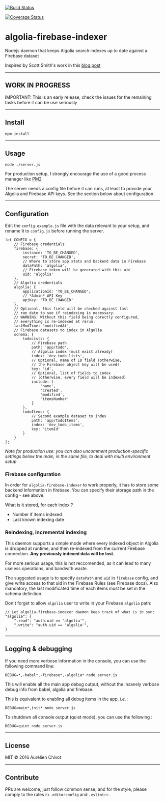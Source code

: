 [![Build Status](https://travis-ci.org/webstylestory/algolia-firebase-indexer.svg?branch=master)](https://travis-ci.org/webstylestory/algolia-firebase-indexer)

[![Coverage Status](https://coveralls.io/repos/github/webstylestory/algolia-firebase-indexer/badge.svg?branch=master)](https://coveralls.io/github/webstylestory/algolia-firebase-indexer?branch=master)


# algolia-firebase-indexer

Nodejs daemon that keeps Algolia search indexes up to date against a Firebase dataset

Inspired by Scott Smith's work in this [blog post](http://scottksmith.com/blog/2014/12/09/algolia-real-time-search-with-firebase/)

---

## WORK IN PROGRESS

IMPORTANT: This is an early release, check the issues for the remaining tasks before it can be use seriously

---

## Install

    npm install

---

## Usage

    node ./server.js

For production setup, I strongly encourage the use of a good process manager 
like [PM2](https://github.com/Unitech/pm2)

The server needs a config file before it can runs, at least to provide your Algolia and Firebase API keys. See the section below about configuration.

---

## Configuration

Edit the `config.example.js` file with the data relevant to your setup, and rename it to `config.js` before running the server.


    let CONFIG = {
        // Firebase credentials
        firebase: {
            instance: 'TO_BE_CHANGED',
            secret: 'TO_BE_CHANGED',
            // Where to store app stats and backend data in Firebase
            dataPath: 'algolia',
            // Firebase token will be generated with this uid
            uid: 'algolia'
        },
        // Algolia credentials
        algolia: {
            applicationId: 'TO_BE_CHANGED',
            // *Admin* API Key
            apiKey: 'TO_BE_CHANGED'
        },
        // Optional, this field will be checked against last
        // run date to see if reindexing is necessary.
        // WARNING: Without this field being corectly configured,
        // everything is re-indexed at rerun.
        lastModTime: 'modifiedAt',
        // Firebase datasets to index in Algolia
        schema: {
            todoLists: {
                // Firebase path
                path: 'app/todo',
                // Algolia index (must exist already)
                index: 'dev_todo_lists',
                // Optional, name of ID field (otherwise,
                // the Firebase object key will be used)
                key: 'id',
                // Optional, list of fields to index
                // (otherwise, every field will be indexed)
                include: [
                    'name',
                    'created',
                    'modified',
                    'itemsNumber'
                ]
            },
            todoItems: {
                // Second example dataset to index
                path: 'app/todoItems',
                index: 'dev_todo_items',
                key: 'itemId'
            }
        }
    };


*Note for production use: you can also uncomment production-specific settings below the main, in the same file, to deal with multi environment setup*

### Firebase configuration

In order for `algolia-firebase-indexer` to work properly, it has to store some backend 
information in firebase. You can specify their storage path in the config - see above.

What is it stored, for each index ? 

  * Number if items indexed
  * Last known indexing date 

### Reindexing, incremental indexing

This daemon supports a simple mode where every indexed object in Algolia is dropped at runtime, and then re-indexed from the current Firebase connection. **Any previously indexed data will be lost.**

For more serious usage, this is not reccomended, as it can lead to many useless operations, and bandwith waste.

The suggested usage is to specify `dataPath` and `uid` in `firebase` config, and give
write access to that uid in the Firebase Rules (see Firebase docs). Also mandatory, the last modificated time of each items must be set in the schema definition.

Don't forget to allow `algolia` user to write in your Firebase `algolia` path:

    // Let algolia-firebase-indexer daemon keep track of what is in sync
    "algolia": {                              
        ".read": "auth.uid == 'algolia'",
        ".write": "auth.uid == 'algolia'",
    }

---

## Logging & debugging

If you need more verbose information in the console, you can use the following command line:

    DEBUG=*,-babel*,-firebase*,-algolia* node server.js

This will enable all the main app debug output, without the insanely verbose debug info from babel, algolia and firebase.

This is equivalent to enabling all debug items in the app, *i.e.* :

    DEBUG=main*,init* node server.js

To shutdown all console output (quiet mode), you can use the following :

    DEBUG=quiet node server.js

---

## License

MIT © 2016 Aurélien Chivot

---

## Contribute

PRs are welcome, just follow common sense, and for the style, please comply
to the rules in `.editorconfig` and `.eslintrc`.
